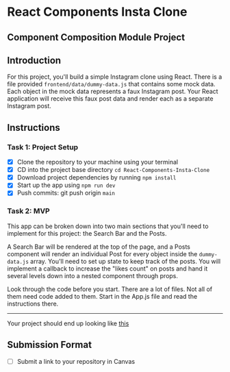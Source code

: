 # React Components Insta Clone

## Component Composition Module Project

## Introduction

For this project, you'll build a simple Instagram clone using React. There is a file provided `frontend/data/dummy-data.js` that contains some mock data. Each object in the mock data represents a faux Instagram post. Your React application will receive this faux post data and render each as a separate Instagram post.

## Instructions

### Task 1: Project Setup

- [X]  Clone the repository to your machine using your terminal
- [X]  CD into the project base directory `cd React-Components-Insta-Clone`
- [X]  Download project dependencies by running `npm install`
- [X]  Start up the app using `npm run dev`
- [X]  Push commits: git push origin `main`

### Task 2: MVP

This app can be broken down into two main sections that you'll need to implement for this project: the Search Bar and the Posts. 

A Search Bar will be rendered at the top of the page, and a Posts component will render an individual Post for every object inside the `dummy-data.js` array. You'll need to set up state to keep track of the posts. You will implement a callback to increase the "likes count" on posts and hand it several levels down into a nested component through props.

Look through the code before you start. There are a lot of files. Not all of them need code added to them. Start in the App.js file and read the instructions there.

---

Your project should end up looking like [this](./frontend/design-files/insta-clone.gif)

## Submission Format

- [ ] Submit a link to your repository in Canvas
